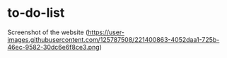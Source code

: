 # to-do-list
Screenshot of the website
(https://user-images.githubusercontent.com/125787508/221400863-4052daa1-725b-46ec-9582-30dc6e6f8ce3.png)

